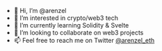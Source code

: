 - 👋 Hi, I’m @arenzel
- 👀 I’m interested in crypto/web3 tech
- 🌱 I’m currently learning Solidity & Svelte
- 💞️ I’m looking to collaborate on web3 projects
- 📫 Feel free to reach me on Twitter [@arenzel_eth](https://twitter.com/arenzel_eth)

<!---
arenzel/arenzel is a ✨ special ✨ repository because its `README.md` (this file) appears on your GitHub profile.
You can click the Preview link to take a look at your changes.
--->
